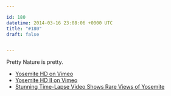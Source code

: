```yaml
---

id: 180
datetime: 2014-03-16 23:08:06 +0000 UTC
title: "#180"
draft: false


---
```


Pretty Nature is pretty. 

 
 * [Yosemite HD on Vimeo](http://vimeo.com/35396305)
 * [Yosemite HD II on Vimeo](http://vimeo.com/87701971)
 * [Stunning Time-Lapse Video Shows Rare Views of Yosemite](http://news.nationalgeographic.com/news/2014/03/140309-yosemite-national-park-time-lapse-video/)


